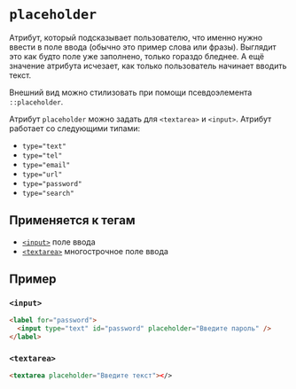 # `placeholder`

Атрибут, который подсказывает пользователю, что именно нужно ввести в поле ввода (обычно это пример слова или фразы). Выглядит это как будто поле уже заполнено, только гораздо бледнее. А ещё значение атрибута исчезает, как только пользователь начинает вводить текст.

Внешний вид можно стилизовать при помощи псевдоэлемента `::placeholder`.

Атрибут `placeholder` можно задать для `<textarea>` и `<input>`. Атрибут работает со следующими типами:

- `type="text"`
- `type="tel"`
- `type="email"`
- `type="url"`
- `type="password"`
- `type="search"`

## Применяется к тегам

- [`<input>`](../Tags/input.md) поле ввода
- [`<textarea>`](../Tags/textarea.md) многострочное поле ввода

## Пример

### `<input>`

```html
<label for="password">
  <input type="text" id="password" placeholder="Введите пароль" />
</label>
```

### `<textarea>`

```html
<textarea placeholder="Введите текст"></>
```
